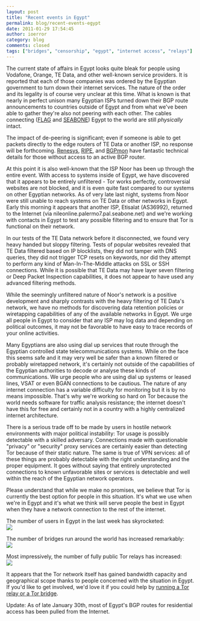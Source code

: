 ```yaml
---
layout: post
title: "Recent events in Egypt"
permalink: blog/recent-events-egypt
date: 2011-01-29 17:54:45
author: ioerror
category: blog
comments: closed
tags: ["bridges", "censorship", "egypt", "internet access", "relays"]
---
```


The current state of affairs in Egypt looks quite bleak for people using Vodafone, Orange, TE Data, and other well-known service providers. It is reported that each of those companies was ordered by the Egyptian government to turn down their internet services. The nature of the order and its legality is of course very unclear at this time. What is known is that nearly in perfect unison many Egyptian ISPs turned down their BGP route announcements to countries outside of Egypt and from what we've been able to gather they're also not peering with each other. The cables connecting ([FLAG](http://en.wikipedia.org/wiki/FALCON_(cable_system)) and [SEABONE](http://www.seabone.net/)) Egypt to the world are still *physically* intact.

The impact of de-peering is significant; even if someone is able to get packets directly to the edge routers of TE Data or another ISP, no response will be forthcoming. [Renesys](http://www.renesys.com/blog/2011/01/egypt-leaves-the-internet.shtml), [RIPE](http://stat.ripe.net/egypt/), and [BGPmon](http://bgpmon.net/blog/?p=450) have fantastic technical details for those without access to an active BGP router.

At this point it is also well-known that the ISP Noor has been up through the entire event. With access to systems inside of Egypt, we have discovered that it appears to be entirely unfiltered - Tor works perfectly, controversial websites are not blocked, and it is even quite fast compared to our systems on other Egyptian networks. As of very late last night, systems from Noor were still unable to reach systems on TE Data or other networks in Egypt. Early this morning it appears that another ISP, Etisalat (AS36992), returned to the Internet (via nileonline.palermo7.pal.seabone.net) and we're working with contacts in Egypt to test any possible filtering and to ensure that Tor is functional on their network.

In our tests of the TE Data network before it disconnected, we found very heavy handed but sloppy filtering. Tests of popular websites revealed that TE Data filtered based on IP blocklists, they did not tamper with DNS queries, they did not trigger TCP resets on keywords, nor did they attempt to perform any kind of Man-In-The-Middle attacks on SSL or SSH connections. While it is possible that TE Data may have layer seven filtering or Deep Packet Inspection capabilities, it does not appear to have used any advanced filtering methods.

While the seemingly unfiltered nature of Noor's network is a positive development and sharply contrasts with the heavy filtering of TE Data's network, we have no methods for discovering data retention policies or wiretapping capabilities of any of the available networks in Egypt. We urge all people in Egypt to consider that any ISP may log data and depending on political outcomes, it may not be favorable to have easy to trace records of your online activities.

Many Egyptians are also using dial up services that route through the Egyptian controlled state telecommunications systems. While on the face this seems safe and it may very well be safer than a known filtered or probably wiretapped network, it's certainly not outside of the capabilities of the Egyptian authorities to decode or analyse these kinds of communications. We urge people who are using dial up systems or leased lines, VSAT or even BGAN connections to be cautious. The nature of any internet connection has a variable difficulty for monitoring but it is by no means impossible. That's why we're working so hard on Tor because the world needs software for traffic analysis resistance; the internet doesn't have this for free and certainly not in a country with a highly centralized internet architecture.

There is a serious trade off to be made by users in hostile network environments with major political instability: Tor usage is possibly detectable with a skilled adversary. Connections made with questionable "privacy" or "security" proxy services are certainly easier than detecting Tor because of their static nature. The same is true of VPN services: all of these things are probably detectable with the right understanding and the proper equipment. It goes without saying that entirely unprotected connections to known unfavorable sites or services is detectable and well within the reach of the Egyptian network operators.

Please understand that while we make no promises, we believe that Tor is currently the best option for people in this situation. It's what we use when we're in Egypt and it's what we think will serve people the best in Egypt when they have a network connection to the rest of the internet.

The number of users in Egypt in the last week has skyrocketed:  
 ![](https://blog.torproject.org/files/eg-users2-2011-01-28.png)

The number of bridges run around the world has increased remarkably:  
 ![](https://blog.torproject.org/files/running-bridges-2011-01-28.png)

Most impressively, the number of fully public Tor relays has increased:  
 ![](https://blog.torproject.org/files/relays-diff-2011-01-28.png)

It appears that the Tor network itself has gained bandwidth capacity and geographical scope thanks to people concerned with the situation in Egypt. If you'd like to get involved, we'd love it if you could help by [running a Tor relay or a Tor bridge](https://www.torproject.org/getinvolved/volunteer.html.en).

Update: As of late January 30th, most of Egypt's BGP routes for residential access has been pulled from the Internet.
